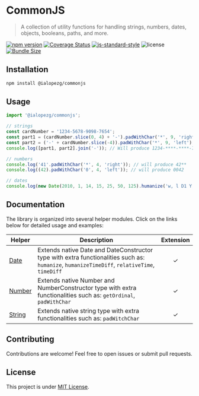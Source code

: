 # CommonJS

> A collection of utility functions for handling strings, numbers, dates, objects, booleans, paths,
> and more.

[![npm version](https://img.shields.io/npm/v/@ialopezg/commonjs)](https://www.npmjs.com/package/@ialopezg/commonjs)
[![Coverage Status](https://coveralls.io/repos/github/ialopezg/CommonJS/badge.svg?branch=main)](https://coveralls.io/github/ialopezg/CommonJS?branch=main)
[![js-standard-style](https://img.shields.io/badge/code%20style-standard-brightgreen.svg)](http://standardjs.com)
![license](https://img.shields.io/npm/l/@ialopezg/commonjs)
[![Bundle Size](https://img.shields.io/bundlephobia/min/@ialopezg/commonjs)](https://bundlephobia.com/result?p=my-awesome-lib)

## Installation

```bash
npm install @ialopezg/commonjs
```

## Usage

```javascript
import '@ialopezg/commonjs';

// strings
const cardNumber = '1234-5678-9098-7654';
const part1 = (cardNumber.slice(0, 4) + '-').padWithChar('*', 9, 'right');
const part2 = ('-' + cardNumber.slice(-4)).padWithChar('*', 9, 'left');
console.log([part1, part2].join('-')); // Will produce 1234-****-****-7654

// numbers
console.log('41'.padWithChar('*', 4, 'right')); // will produce 42**
console.log((42).padWithChar('0', 4, 'left')); // will produce 0042

// dates
console.log(new Date(2010, 1, 14, 15, 25, 50, 125).humanize('w, l D1 Y, h:m2:s2 a')); // will procuce Monday, February 1st 2025, 3:30:00 pm
```

## Documentation

The library is organized into several helper modules. Click on the links below for detailed usage
and examples:

| Helper                             | Description                                                                                                                                 | Extension |
|------------------------------------|---------------------------------------------------------------------------------------------------------------------------------------------|:---------:|
| [Date](docs/helpers/date/humanize) | Extends native Date and DateConstructor type with extra functionalities such as: `humanize`, `humanizeTimeDiff`, `relativeTime`, `timeDiff` |  &check;  |
| [Number](docs/helpers/number.md)   | Extends native Number and NumberConstructor type with extra functionalities such as: `getOrdinal`, `padWithChar`                            |  &check;  |
| [String](docs/helpers/string.md)   | Extends native string type with extra functionalities such as: `padWitchChar`                                                               |  &check;  |

## Contributing

Contributions are welcome! Feel free to open issues or submit pull requests.

## License

This project is under [MIT License](LICENSE).
